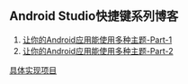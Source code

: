 Android Studio快捷键系列博客
---
1. [让你的Android应用能使用多种主题-Part-1](https://github.com/bboyfeiyu/android-tech-frontier/tree/master/androidweekly/%E8%AE%A9%E4%BD%A0%E7%9A%84Android%E5%BA%94%E7%94%A8%E8%83%BD%E4%BD%BF%E7%94%A8%E5%A4%9A%E7%A7%8D%E4%B8%BB%E9%A2%98-Part-1)
2. [让你的Android应用能使用多种主题-Part-2](https://github.com/bboyfeiyu/android-tech-frontier/tree/master/androidweekly/%E8%AE%A9%E4%BD%A0%E7%9A%84Android%E5%BA%94%E7%94%A8%E8%83%BD%E4%BD%BF%E7%94%A8%E5%A4%9A%E7%A7%8D%E4%B8%BB%E9%A2%98-Part-2)

[具体实现项目](https://github.com/hidroh/materialistic)